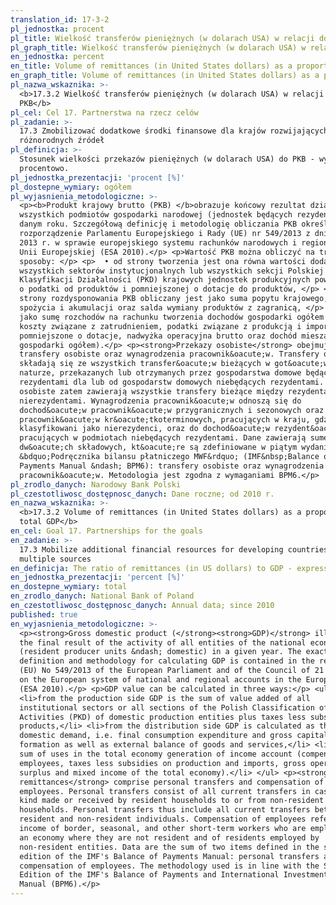 ```yaml
---
translation_id: 17-3-2
pl_jednostka: procent
pl_title: Wielkość transferów pieniężnych (w dolarach USA) w relacji do PKB
pl_graph_title: Wielkość transferów pieniężnych (w dolarach USA) w relacji do PKB
en_jednostka: percent
en_title: Volume of remittances (in United States dollars) as a proportion of total GDP
en_graph_title: Volume of remittances (in United States dollars) as a proportion of total GDP
pl_nazwa_wskaznika: >-
  <b>17.3.2 Wielkość transferów pieniężnych (w dolarach USA) w relacji do
  PKB</b>
pl_cel: Cel 17. Partnerstwa na rzecz celów
pl_zadanie: >-
  17.3 Zmobilizować dodatkowe środki finansowe dla krajów rozwijających się z
  różnorodnych źródeł
pl_definicja: >-
  Stosunek wielkości przekazów pieniężnych (w dolarach USA) do PKB - wyrażony
  procentowo.
pl_jednostka_prezentacji: 'procent [%]'
pl_dostepne_wymiary: ogółem
pl_wyjasnienia_metodologiczne: >-
  <p><b>Produkt krajowy brutto (PKB) </b>obrazuje końcowy rezultat działalności
  wszystkich podmiotów gospodarki narodowej (jednostek będących rezydentami) w
  danym roku. Szczegółową definicję i metodologię obliczania PKB określa
  rozporządzenie Parlamentu Europejskiego i Rady (UE) nr 549/2013 z dnia 21 maja
  2013 r. w sprawie europejskiego systemu rachunków narodowych i regionalnych w
  Unii Europejskiej (ESA 2010).</p> <p>Wartość PKB można obliczyć na trzy
  sposoby: </p> <p>  • od strony tworzenia jest ona równa wartości dodanej
  wszystkich sektorów instytucjonalnych lub wszystkich sekcji Polskiej
  Klasyfikacji Działalności (PKD) krajowych jednostek produkcyjnych powiększonej
  o podatki od produktów i pomniejszonej o dotacje do produktów, </p> <p>  • od
  strony rozdysponowania PKB obliczany jest jako suma popytu krajowego, tj.
  spożycia i akumulacji oraz salda wymiany produktów z zagranicą, </p> <p>  •
  jako sumę rozchodów na rachunku tworzenia dochodów gospodarki ogółem (a więc
  koszty związane z zatrudnieniem, podatki związane z produkcją i importem
  pomniejszone o dotacje, nadwyżka operacyjna brutto oraz dochód mieszany
  gospodarki ogółem).</p> <p><strong>Przekazy osobiste</strong> obejmują
  transfery osobiste oraz wynagrodzenia pracownik&oacute;w. Transfery osobiste
  składają się ze wszystkich transfer&oacute;w bieżących w got&oacute;wce lub
  naturze, przekazanych lub otrzymanych przez gospodarstwa domowe będące
  rezydentami dla lub od gospodarstw domowych niebędących rezydentami. Transfery
  osobiste zatem zawierają wszystkie transfery bieżące między rezydentami a
  nierezydentami. Wynagrodzenia pracownik&oacute;w odnoszą się do
  dochod&oacute;w pracownik&oacute;w przygranicznych i sezonowych oraz innych
  pracownik&oacute;w kr&oacute;tkoterminowych, pracujących w kraju, gdzie są
  klasyfikowani jako nierezydenci, oraz do dochod&oacute;w rezydent&oacute;w
  pracujących w podmiotach niebędących rezydentami. Dane zawierają sumę
  dw&oacute;ch składowych, kt&oacute;re są zdefiniowane w piątym wydaniu
  &bdquo;Podręcznika bilansu płatniczego MWF&rdquo; (IMF&nbsp;Balance of
  Payments Manual &ndash; BPM6): transfery osobiste oraz wynagrodzenia
  pracownik&oacute;w. Metodologia jest zgodna z wymaganiami BPM6.</p>
pl_zrodlo_danych: Narodowy Bank Polski
pl_czestotliwosc_dostępnosc_danych: Dane roczne; od 2010 r.
en_nazwa_wskaznika: >-
  <b>17.3.2 Volume of remittances (in United States dollars) as a proportion of
  total GDP</b>
en_cel: Goal 17. Partnerships for the goals
en_zadanie: >-
  17.3 Mobilize additional financial resources for developing countries from
  multiple sources
en_definicja: The ratio of remittances (in US dollars) to GDP - expressed as a percentage.
en_jednostka_prezentacji: 'percent [%]'
en_dostepne_wymiary: total
en_zrodlo_danych: National Bank of Poland
en_czestotliwosc_dostępnosc_danych: Annual data; since 2010
published: true
en_wyjasnienia_metodologiczne: >-
  <p><strong>Gross domestic product (</strong><strong>GDP)</strong> illustrates
  the final result of the activity of all entities of the national economy
  (resident producer units &ndash; domestic) in a given year. The exact
  definition and methodology for calculating GDP is contained in the regulation
  (EU) No 549/2013 of the European Parliament and of the Council of 21 May 2013
  on the European system of national and regional accounts in the European Union
  (ESA 2010).</p> <p>GDP value can be calculated in three ways:</p> <ul>
  <li>from the production side GDP is the sum of value added of all
  institutional sectors or all sections of the Polish Classification of
  Activities (PKD) of domestic production entities plus taxes less subsidies on
  products,</li> <li>from the distribution side GDP is calculated as the sum of
  domestic demand, i.e. final consumption expenditure and gross capital
  formation as well as external balance of goods and services,</li> <li>as the
  sum of uses in the total economy generation of income account (compensation of
  employees, taxes less subsidies on production and imports, gross operating
  surplus and mixed income of the total economy).</li> </ul> <p><strong>Personal
  remittances</strong> comprise personal transfers and compensation of
  employees. Personal transfers consist of all current transfers in cash or in
  kind made or received by resident households to or from non-resident
  households. Personal transfers thus include all current transfers between
  resident and non-resident individuals. Compensation of employees refers to the
  income of border, seasonal, and other short-term workers who are employed in
  an economy where they are not resident and of residents employed by
  non-resident entities. Data are the sum of two items defined in the sixth
  edition of the IMF's Balance of Payments Manual: personal transfers and
  compensation of employees. The methodology used is in line with the Sixth
  Edition of the IMF's Balance of Payments and International Investment Position
  Manual (BPM6).</p>
---
```

